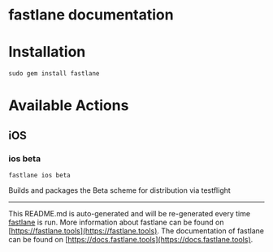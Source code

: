 fastlane documentation
================
# Installation
```
sudo gem install fastlane
```
# Available Actions
## iOS
### ios beta
```
fastlane ios beta
```
Builds and packages the Beta scheme for distribution via testflight

----

This README.md is auto-generated and will be re-generated every time [fastlane](https://fastlane.tools) is run.
More information about fastlane can be found on [https://fastlane.tools](https://fastlane.tools).
The documentation of fastlane can be found on [https://docs.fastlane.tools](https://docs.fastlane.tools).
